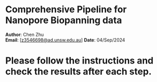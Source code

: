 # Comprehensive Pipeline for Nanopore Biopanning data

 **Author**: Chen Zhu  
 **Email**: [z3546698@ad.unsw.edu.au]
 **Date**: 04/Sep/2024

# Please follow the instructions and check the results after each step.
